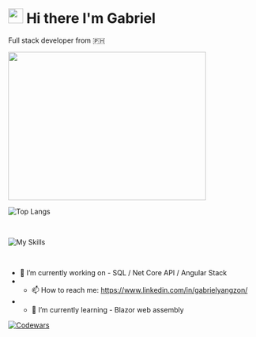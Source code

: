                                                           
# <img src="https://raw.githubusercontent.com/iampavangandhi/iampavangandhi/master/gifs/Hi.gif" width="30px">  Hi there I'm Gabriel
Full stack developer from 🇵🇭


 <img src="https://media.giphy.com/media/dWesBcTLavkZuG35MI/giphy.gif" width="400" height="300"/>


![Top Langs](https://github-readme-stats.vercel.app/api/top-langs/?username=gabrielyangzon&theme=tokyonight&show_icons=true&layout=compact)

<p>&nbsp;</p>

![My Skills](https://skillicons.dev/icons?i=js,typescript,cs,html,css,bootstrap,angular,react,nodejs,dotnet,aws&theme=dark&perline=3)

<p>&nbsp;</p>

- 🔭 I’m currently working on - SQL / Net Core API / Angular Stack
- - 📫 How to reach me: https://www.linkedin.com/in/gabrielyangzon/
- - 🌱 I’m currently learning - Blazor web assembly

[![Codewars](https://www.codewars.com/users/gabrielyangzon/badges/small)](https://www.codewars.com/users/gabrielyangzon)

<!--
**gabrielyangzon/gabrielyangzon** is a ✨ _special_ ✨ repository because its `README.md` (this file) appears on your GitHub profile.

Here are some ideas to get you started:


- 🌱 I’m currently learning ...
- 👯 I’m looking to collaborate on ...
- 🤔 I’m looking for help with ...
- 💬 Ask me about ...

- 😄 Pronouns: ...
- ⚡ Fun fact: ...
-->
